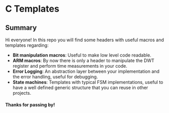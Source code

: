 # C Templates
## Summary
Hi everyone! In this repo you will find some headers with useful macros and templates regarding:
- **Bit manipulation macros**: Useful to make low level code readable.
- **ARM macros**: By now there is only a header to manipulate the DWT register and perform time measurements in your code.
- **Error Logging**: An abstraction layer between your implementation and the error handling, useful for debugging.
- **State machines**: Templates with typical FSM implementations, useful to have a well defined generic structure that you can reuse in other        projects.

#### Thanks for passing by!
